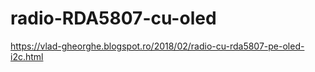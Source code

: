 # radio-RDA5807-cu-oled

https://vlad-gheorghe.blogspot.ro/2018/02/radio-cu-rda5807-pe-oled-i2c.html
